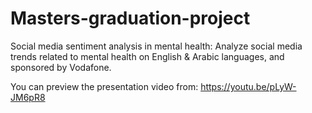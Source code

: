 # Masters-graduation-project
Social media sentiment analysis in mental health: 
Analyze social media trends related to mental health on English & Arabic languages, and sponsored by Vodafone.

You can preview the presentation video from: https://youtu.be/pLyW-JM6pR8

